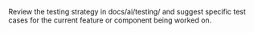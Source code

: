 Review the testing strategy in docs/ai/testing/ and suggest specific test cases for the current feature or component being worked on.

